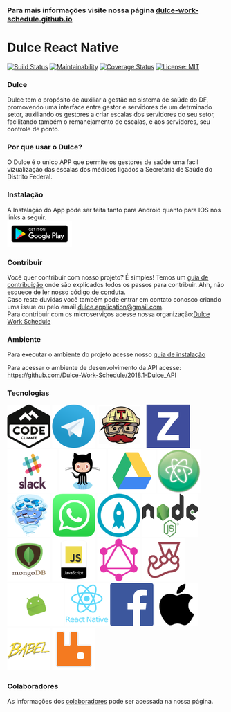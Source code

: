 ### Para mais informações visite nossa página [dulce-work-schedule.github.io](https://dulce-work-schedule.github.io)
# Dulce React Native
 [![Build Status](https://travis-ci.org/Dulce-Work-Schedule/2018.1-Dulce_App.svg?branch=master)](https://travis-ci.org/Dulce-Work-Schedule/2018.1-Dulce_App) [![Maintainability](https://api.codeclimate.com/v1/badges/b674488b430f6922207e/maintainability)](https://codeclimate.com/github/Dulce-Work-Schedule/2018.1-Dulce_App/maintainability) [![Coverage Status](https://coveralls.io/repos/github/Dulce-Work-Schedule/2018.1-Dulce_App/badge.svg?branch=master)](https://coveralls.io/github/Dulce-Work-Schedule/2018.1-Dulce_App?branch=master) [![License: MIT](https://img.shields.io/badge/License-MIT-yellow.svg)](https://opensource.org/licenses/MIT)


### Dulce

Dulce tem o propósito de auxiliar a gestão no sistema de saúde do DF, promovendo uma interface entre gestor e servidores de um detrminado setor, auxiliando os gestores a criar escalas dos servidores do seu setor, facilitando também o remanejamento de escalas, e aos servidores, seu controle de ponto.


### Por que usar o Dulce?

O Dulce é o unico APP que permite os gestores de saúde uma facil vizualização das escalas dos médicos ligados a Secretaria de Saúde do Distrito Federal.

### Instalação
A Instalação do App pode ser feita tanto para Android quanto para IOS nos links a seguir.  
<a href="https://play.google.com/store/apps/details?id=com.dulce"><img src="/docs/assets/img/logos/googleplay.png" width="150" height="60" title="Google Play"></a>

### Contribuir
Você quer contribuir com nosso projeto? É simples! Temos um [guia de contribuição](CONTRIBUTING.md) onde são explicados todos os passos para contribuir. Ahh, não esquece de ler nosso [código de conduta](CODE_OF_CONDUCT.md).   
Caso reste duvidas você também pode entrar em contato conosco criando uma issue ou pelo email dulce.application@gmail.com.  
Para contribuir com os microserviços acesse nossa organização:[Dulce Work Schedule](https://github.com/Dulce-Work-Schedule)

### Ambiente

Para executar o ambiente do projeto acesse nosso [guia de instalação](guia_de_instalacao.md)

Para acessar o ambiente de desenvolvimento da API acesse:  https://github.com/Dulce-Work-Schedule/2018.1-Dulce_API

### Tecnologias

<img src="docs/assets/img/logos/codeclimate.png" width="100" height="100" title="CodeClimate"> <img src="docs/assets/img/logos/telegram.png" width="100" height="100" title="Telegram"> <img src="docs/assets/img/logos/travis.gif" width="110" height="100" title="Travis"> <img src="docs/assets/img/logos/zenhub.png" width="100" height="100" title="Zen Hub"> <img src="docs/assets/img/logos/slack.gif" width="115" height="100" title="Slack"> <img src="docs/assets/img/logos/GitHub.gif" width="110" height="100" title="GitHub"> <img src="docs/assets/img/logos/drive.gif" width="110" height="100" title="Drive"> <img src="docs/assets/img/logos/atom.png" width="100" height="100" title="Atom"> <img src="docs/assets/img/logos/docker.gif" width="100" height="100" title="Docker"> <img src="docs/assets/img/logos/whatsapp.png" width="100" height="100" title="Whatsapp"> <img src="docs/assets/img/logos/protoio.png" width="100" height="100" title="Proto.io"> <img src="docs/assets/img/logos/node.png" width="130" height="100" title="Node.js"> <img src="docs/assets/img/logos/mongodb.png" width="100" height="100" title="MongoDB"> <img src="docs/assets/img/logos/js.png" width="100" height="100" title="JS"> <img src="docs/assets/img/logos/graphql.png" width="100" height="100" title="GraphQL"> <img src="docs/assets/img/logos/jest.png" width="100" height="100" title="Jtest"> <img src="docs/assets/img/logos/android.gif" width="130" height="100" title="Android"> <img src="docs/assets/img/logos/react-native.png" width="100" height="100" title="React Native"> <img src="docs/assets/img/logos/facebook.gif" width="100" height="100" title="Facebook">  <img src="docs/assets/img/logos/apple.png" width="100" height="100" title="Apple"> <img src="docs/assets/img/logos/babel.png" width="100" height="100" title="Babel"> <img src="docs/assets/img/logos/RabbitMQ.png" width="100" height="100" title="RabbitMQ">


### Colaboradores
 As informações dos [colaboradores](https://Dulce-Work-Schedule.github.io/2018.1-Dulce_App/colaboradores.html) pode ser acessada na nossa página.
